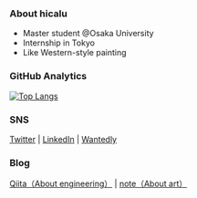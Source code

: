 ### About hicalu
- Master student @Osaka University
- Internship in Tokyo
- Like Western-style painting

### GitHub Analytics
[![Top Langs](https://github-readme-stats.vercel.app/api/top-langs/?username=hshicalu&hide=jupyter%20notebook)](https://github.com/anuraghazra/github-readme-stats)

### SNS
[Twitter](https://twitter.com/satohicalu) | [LinkedIn](https://www.linkedin.com/in/satohicalu) | [Wantedly](https://www.wantedly.com/id/satohicalu)

### Blog
[Qiita（About engineering）](https://qiita.com/hshicalu) | [note（About art）](https://note.com/satohicalu)
